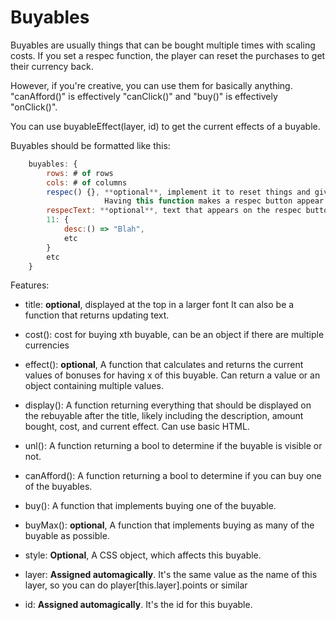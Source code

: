 # Buyables

Buyables are usually things that can be bought multiple times with scaling costs. If you set a respec function,
the player can reset the purchases to get their currency back.

However, if you're creative, you can use them for basically anything. "canAfford()" is effectively "canClick()" and "buy()" is effectively "onClick()".

You can use buyableEffect(layer, id) to get the current effects of a buyable.

Buyables should be formatted like this:

```js
    buyables: {
        rows: # of rows
        cols: # of columns
        respec() {}, **optional**, implement it to reset things and give back your currency.
                     Having this function makes a respec button appear
        respecText: **optional**, text that appears on the respec button
        11: {
            desc:() => "Blah",
            etc
        }
        etc
    }
```

Features:

- title: **optional**, displayed at the top in a larger font
         It can also be a function that returns updating text.

- cost(): cost for buying xth buyable, can be an object if there are multiple currencies
                    
- effect(): **optional**, A function that calculates and returns the current values of bonuses
              for having x of this buyable. Can return a value or an object containing multiple values.

- display(): A function returning everything that should be displayed on the rebuyable after the title, likely
           including the description, amount bought, cost, and current effect. Can use basic HTML.

- unl(): A function returning a bool to determine if the buyable is visible or not.

- canAfford(): A function returning a bool to determine if you can buy one of the buyables.

- buy(): A function that implements buying one of the buyable. 

- buyMax(): **optional**, A function that implements buying as many of the buyable as possible.

- style: **Optional**, A CSS object, which affects this buyable.

- layer: **Assigned automagically**. It's the same value as the name of this layer, so you can do player[this.layer].points or similar

- id: **Assigned automagically**. It's the id for this buyable.